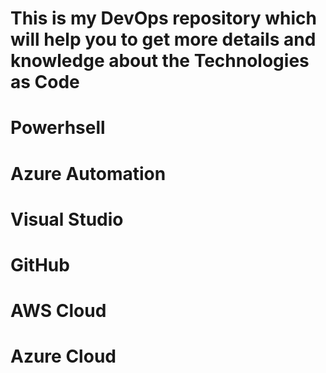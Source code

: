 # This is my DevOps repository which will help you to get more details and knowledge about the Technologies as Code
# Powerhsell
# Azure Automation
# Visual Studio
# GitHub
# AWS Cloud
# Azure Cloud
